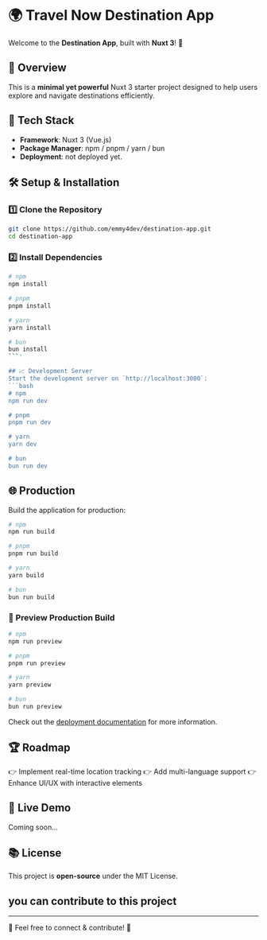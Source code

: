 #  🌍 Travel Now Destination App

Welcome to the **Destination App**, built with **Nuxt 3**! 🚀

## 🌟 Overview
This is a **minimal yet powerful** Nuxt 3 starter project designed to help users explore and navigate destinations efficiently.

## 🔧 Tech Stack
- **Framework**: Nuxt 3 (Vue.js)
- **Package Manager**: npm / pnpm / yarn / bun
- **Deployment**: not deployed yet.

## 🛠 Setup & Installation
### 1️⃣ Clone the Repository
```bash
git clone https://github.com/emmy4dev/destination-app.git
cd destination-app
```

### 2️⃣ Install Dependencies
```bash
# npm
npm install

# pnpm
pnpm install

# yarn
yarn install

# bun
bun install
```'

## 📈 Development Server
Start the development server on `http://localhost:3000`:
```bash
# npm
npm run dev

# pnpm
pnpm run dev

# yarn
yarn dev

# bun
bun run dev
```

## 🌐 Production
Build the application for production:
```bash
# npm
npm run build

# pnpm
pnpm run build

# yarn
yarn build

# bun
bun run build
```

### 🌟 Preview Production Build
```bash
# npm
npm run preview

# pnpm
pnpm run preview

# yarn
yarn preview

# bun
bun run preview
```

Check out the [deployment documentation](https://nuxt.com/docs/getting-started/deployment) for more information.

## 🏆 Roadmap
👉 Implement real-time location tracking
👉 Add multi-language support
👉 Enhance UI/UX with interactive elements

## 🏁 Live Demo
Coming soon...

## 📚 License
This project is **open-source** under the MIT License.

##  you can contribute to this project 

---
💌 Feel free to connect & contribute! 🚀

